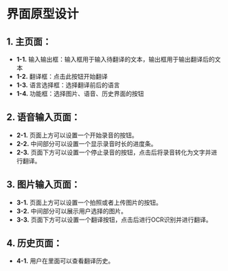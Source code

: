 # 界面原型设计

## 1. 主页面：
   - **1-1.** 输入输出框：输入框用于输入待翻译的文本，输出框用于输出翻译后的文本
   - **1-2.** 翻译框：点击此按钮开始翻译
   - **1-3.** 语言选择框：选择翻译前后的语言
   - **1-4.** 功能框：选择图片、语音、历史界面的按钮

## 2. 语音输入页面：
   - **2-1.** 页面上方可以设置一个开始录音的按钮。
   - **2-2.** 中间部分可以设置一个显示录音时长的进度条。
   - **2-3.** 页面下方可以设置一个停止录音的按钮，点击后将录音转化为文字并进行翻译。

## 3. 图片输入页面：
   - **3-1.** 页面上方可以设置一个拍照或者上传图片的按钮。
   - **3-2.** 中间部分可以展示用户选择的图片。
   - **3-3.** 页面下方可以设置一个翻译按钮，点击后进行OCR识别并进行翻译。

## 4. 历史页面：
   - **4-1.** 用户在里面可以查看翻译历史。
